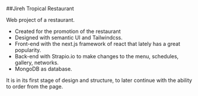 ##Jireh Tropical Restaurant


Web project of a restaurant.

- Created for the promotion of the restaurant
- Designed with semantic UI and Tailwindcss.
- Front-end with the next.js framework of react that lately has a great popularity.
- Back-end with Strapio.io to make changes to the menu, schedules, gallery, networks.
- MongoDB as database.

It is in its first stage of design and structure, to later continue with the ability to order from the page.
